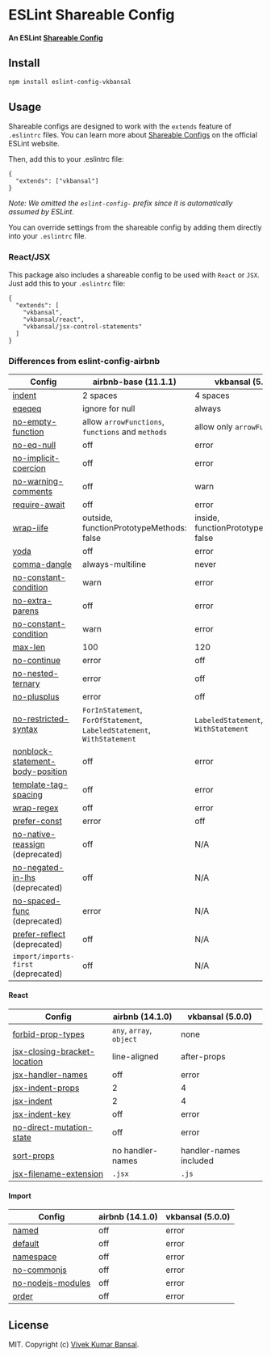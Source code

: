 # ESLint Shareable Config

#### An ESLint [Shareable Config](http://eslint.org/docs/developer-guide/shareable-configs)

## Install

```bash
npm install eslint-config-vkbansal
```

## Usage

Shareable configs are designed to work with the `extends` feature of `.eslintrc` files.
You can learn more about [Shareable Configs](http://eslint.org/docs/developer-guide/shareable-configs) on the official ESLint website.

Then, add this to your .eslintrc file:

```
{
  "extends": ["vkbansal"]
}
```

*Note: We omitted the `eslint-config-` prefix since it is automatically assumed by ESLint.*

You can override settings from the shareable config by adding them directly into your `.eslintrc` file.


### React/JSX
This package also includes a shareable config to be used with `React` or `JSX`. Just add this to your `.eslintrc` file:

```
{
  "extends": [
    "vkbansal",
    "vkbansal/react",
    "vkbansal/jsx-control-statements"
  ]
}
```

### Differences from eslint-config-airbnb

| Config                                                                      | airbnb-base (11.1.1) | vkbansal (5.0.0) |
| --------------------------------------------------------------------------- | -------------------- | ---------------- |
| [indent](http://eslint.org/docs/rules/indent)                               | 2 spaces             | 4 spaces         |
| [eqeqeq](http://eslint.org/docs/rules/eqeqeq)                               | ignore for null      | always           |
| [no-empty-function](http://eslint.org/docs/rules/no-empty-function)         | allow `arrowFunctions`, `functions` and `methods` | allow only `arrowFunctions`|
| [no-eq-null](http://eslint.org/docs/rules/no-eq-null)                       | off                  | error            |
| [no-implicit-coercion](http://eslint.org/docs/rules/no-implicit-coercion)   | off                  | error            |
| [no-warning-comments](http://eslint.org/docs/rules/no-warning-comments)     | off                  | warn             |
| [require-await](http://eslint.org/docs/rules/require-await)                 | off                  | error            |
| [wrap-iife](http://eslint.org/docs/rules/wrap-iife)                         | outside, functionPrototypeMethods: false | inside, functionPrototypeMethods: false |
| [yoda](http://eslint.org/docs/rules/yoda)                                   | off                  | error            |
| [comma-dangle](http://eslint.org/docs/rules/comma-dangle)                   | always-multiline     | never            |
| [no-constant-condition](http://eslint.org/docs/rules/no-constant-condition) | warn                 | error            |
| [no-extra-parens](http://eslint.org/docs/rules/no-extra-parens)             | off                  | error            |
| [no-constant-condition](http://eslint.org/docs/rules/no-constant-condition) | warn                 | error            |
| [max-len](http://eslint.org/docs/rules/max-len)                             | 100                  | 120              |
| [no-continue](http://eslint.org/docs/rules/no-continue)                     | error                | off              |
| [no-nested-ternary](http://eslint.org/docs/rules/no-nested-ternary)         | error                | off              |
| [no-plusplus](http://eslint.org/docs/rules/no-plusplus)                     | error                | off              |
| [no-restricted-syntax](http://eslint.org/docs/rules/no-restricted-syntax)   | `ForInStatement`, `ForOfStatement`, `LabeledStatement`, `WithStatement` | `LabeledStatement`, `WithStatement` |
| [nonblock-statement-body-position](http://eslint.org/docs/rules/nonblock-statement-body-position)  | off | error      |
| [template-tag-spacing](http://eslint.org/docs/rules/template-tag-spacing)          | off           | error            |
| [wrap-regex](http://eslint.org/docs/rules/template-tag-spacing)                    | off           | error            |
| [prefer-const](http://eslint.org/docs/rules/prefer-const)                          | error         | off              |
| [no-native-reassign](http://eslint.org/docs/rules/no-native-reassign) (deprecated) | off           | N/A              |
| [no-negated-in-lhs](http://eslint.org/docs/rules/no-negated-in-lhs) (deprecated)   | off           | N/A              |
| [no-spaced-func](http://eslint.org/docs/rules/no-spaced-func) (deprecated)         | error         | N/A              |
| [prefer-reflect](http://eslint.org/docs/rules/prefer-reflect) (deprecated)         | off           | N/A              |
| `import/imports-first` (deprecated)                                                | off           | N/A              |

#### React

| Config                                                                              | airbnb (14.1.0)          | vkbansal (5.0.0)       |
| ----------------------------------------------------------------------------------- | ------------------------ | ---------------------- |
| [forbid-prop-types](https://github.com/yannickcr/eslint-plugin-react/blob/master/docs/rules/forbid-prop-types.md) | `any`, `array`, `object` | none |
| [jsx-closing-bracket-location](https://github.com/yannickcr/eslint-plugin-react/blob/master/docs/rules/jsx-closing-bracket-location.md) |line-aligned | after-props |
| [jsx-handler-names](https://github.com/yannickcr/eslint-plugin-react/blob/master/docs/rules/jsx-handler-names.md) | off | error         |
| [jsx-indent-props](https://github.com/yannickcr/eslint-plugin-react/blob/master/docs/rules/jsx-indent-props.md)   | 2   | 4             |
| [jsx-indent](https://github.com/yannickcr/eslint-plugin-react/blob/master/docs/rules/jsx-indent.md)               | 2   | 4             |
| [jsx-indent-key](https://github.com/yannickcr/eslint-plugin-react/blob/master/docs/rules/jsx-key.md)              | off | error         |
| [no-direct-mutation-state](https://github.com/yannickcr/eslint-plugin-react/blob/master/docs/rules/no-direct-mutation-state.md) | off | error |
| [sort-props](https://github.com/yannickcr/eslint-plugin-react/blob/master/docs/rules/sort-props.md)  | no handler-names | handler-names included |
| [jsx-filename-extension](https://github.com/yannickcr/eslint-plugin-react/blob/master/docs/rules/jsx-filename-extension.md) | `.jsx` | `.js` |

#### Import
| Config                                                                                                       | airbnb (14.1.0) | vkbansal (5.0.0) |
| ------------------------------------------------------------------------------------------------------------ | --------------- | ---------------- |
| [named](https://github.com/benmosher/eslint-plugin-import/blob/master/docs/rules/named.md)                   | off             | error            |
| [default](https://github.com/benmosher/eslint-plugin-import/blob/master/docs/rules/default.md)               | off             | error            |
| [namespace](https://github.com/benmosher/eslint-plugin-import/blob/master/docs/rules/namespace.md)           | off             | error            |
| [no-commonjs](https://github.com/benmosher/eslint-plugin-import/blob/master/docs/rules/no-commonjs.md)       | off             | error            |
| [no-nodejs-modules](https://github.com/benmosher/eslint-plugin-import/blob/master/docs/rules/no-commonjs.md) | off             | error            |
| [order](https://github.com/benmosher/eslint-plugin-import/blob/master/docs/rules/order.md)                   | off             | error            |

## License

MIT. Copyright (c) [Vivek Kumar Bansal](http://vkbansal.me).
